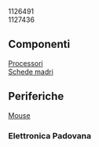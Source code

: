 1126491  
1127436  
## Componenti  
[Processori](componenti/processori.md)  
[Schede madri](componenti/schede_madri.md)  
## Periferiche  
[Mouse](periferiche/mouse.md)  
### Elettronica Padovana  
